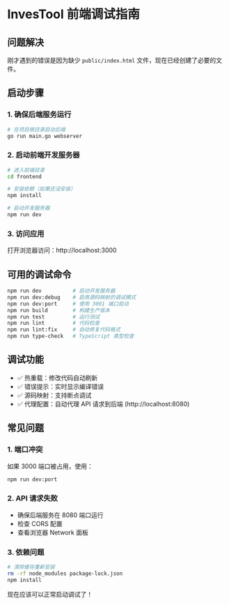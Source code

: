 # InvesTool 前端调试指南

## 问题解决

刚才遇到的错误是因为缺少 `public/index.html` 文件，现在已经创建了必要的文件。

## 启动步骤

### 1. 确保后端服务运行
```bash
# 在项目根目录启动后端
go run main.go webserver
```

### 2. 启动前端开发服务器
```bash
# 进入前端目录
cd frontend

# 安装依赖（如果还没安装）
npm install

# 启动开发服务器
npm run dev
```

### 3. 访问应用
打开浏览器访问：http://localhost:3000

## 可用的调试命令

```bash
npm run dev          # 启动开发服务器
npm run dev:debug    # 启用源码映射的调试模式
npm run dev:port     # 使用 3001 端口启动
npm run build        # 构建生产版本
npm run test         # 运行测试
npm run lint         # 代码检查
npm run lint:fix     # 自动修复代码格式
npm run type-check   # TypeScript 类型检查
```

## 调试功能

- ✅ 热重载：修改代码自动刷新
- ✅ 错误提示：实时显示编译错误
- ✅ 源码映射：支持断点调试
- ✅ 代理配置：自动代理 API 请求到后端 (http://localhost:8080)

## 常见问题

### 1. 端口冲突
如果 3000 端口被占用，使用：
```bash
npm run dev:port
```

### 2. API 请求失败
- 确保后端服务在 8080 端口运行
- 检查 CORS 配置
- 查看浏览器 Network 面板

### 3. 依赖问题
```bash
# 清除缓存重新安装
rm -rf node_modules package-lock.json
npm install
```

现在应该可以正常启动调试了！
